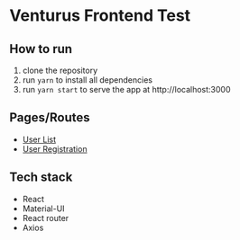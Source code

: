 # Venturus Frontend Test

## How to run
1. clone the repository
2. run `yarn` to install all dependencies
3. run `yarn start` to serve the app at http://localhost:3000

## Pages/Routes
- [User List](http://localhost:3000/users)
- [User Registration](http://localhost:3000/users/new)

## Tech stack
- React
- Material-UI
- React router
- Axios
